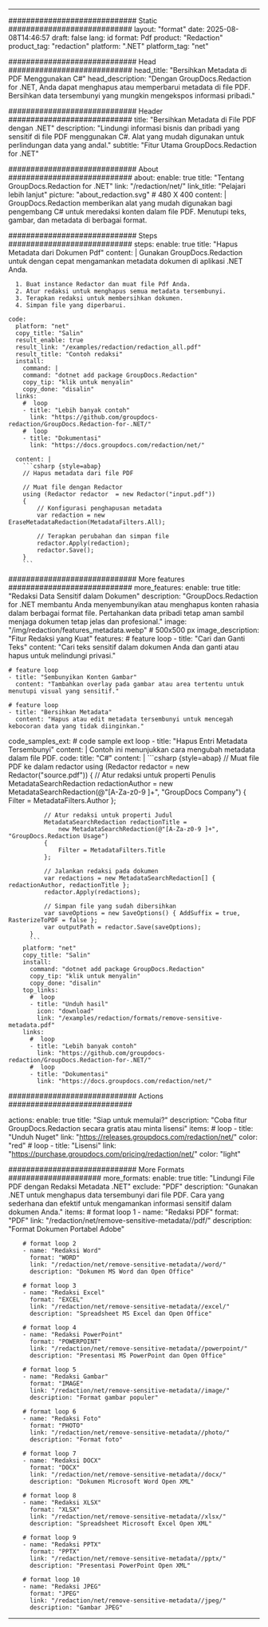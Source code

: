 
---
############################# Static ############################
layout: "format"
date:  2025-08-08T14:46:57
draft: false
lang: id
format: Pdf
product: "Redaction"
product_tag: "redaction"
platform: ".NET"
platform_tag: "net"

############################# Head ############################
head_title: "Bersihkan Metadata di PDF Menggunakan C#"
head_description: "Dengan GroupDocs.Redaction for .NET, Anda dapat menghapus atau memperbarui metadata di file PDF. Bersihkan data tersembunyi yang mungkin mengekspos informasi pribadi."

############################# Header ############################
title: "Bersihkan Metadata di File PDF dengan .NET" 
description: "Lindungi informasi bisnis dan pribadi yang sensitif di file PDF menggunakan C#. Alat yang mudah digunakan untuk perlindungan data yang andal."
subtitle: "Fitur Utama GroupDocs.Redaction for .NET" 

############################# About ############################
about:
    enable: true
    title: "Tentang GroupDocs.Redaction for .NET"
    link: "/redaction/net/"
    link_title: "Pelajari lebih lanjut"
    picture: "about_redaction.svg" # 480 X 400
    content: |
       GroupDocs.Redaction memberikan alat yang mudah digunakan bagi pengembang C# untuk meredaksi konten dalam file PDF. Menutupi teks, gambar, dan metadata di berbagai format.

############################# Steps ############################
steps:
    enable: true
    title: "Hapus Metadata dari Dokumen Pdf"
    content: |
      Gunakan GroupDocs.Redaction untuk dengan cepat mengamankan metadata dokumen di aplikasi .NET Anda.
      
      1. Buat instance Redactor dan muat file Pdf Anda.
      2. Atur redaksi untuk menghapus semua metadata tersembunyi.
      3. Terapkan redaksi untuk membersihkan dokumen.
      4. Simpan file yang diperbarui.
   
    code:
      platform: "net"
      copy_title: "Salin"
      result_enable: true
      result_link: "/examples/redaction/redaction_all.pdf"
      result_title: "Contoh redaksi"
      install:
        command: |
        command: "dotnet add package GroupDocs.Redaction"
        copy_tip: "klik untuk menyalin"
        copy_done: "disalin"
      links:
        #  loop
        - title: "Lebih banyak contoh"
          link: "https://github.com/groupdocs-redaction/GroupDocs.Redaction-for-.NET/"
        #  loop
        - title: "Dokumentasi"
          link: "https://docs.groupdocs.com/redaction/net/"
          
      content: |
        ```csharp {style=abap}
        // Hapus metadata dari file PDF

        // Muat file dengan Redactor
        using (Redactor redactor  = new Redactor("input.pdf"))
        {
            // Konfigurasi penghapusan metadata
            var redaction = new EraseMetadataRedaction(MetadataFilters.All);
            
            // Terapkan perubahan dan simpan file
            redactor.Apply(redaction);
            redactor.Save();
        }
        ```            


############################# More features ############################
more_features:
  enable: true
  title: "Redaksi Data Sensitif dalam Dokumen"
  description: "GroupDocs.Redaction for .NET membantu Anda menyembunyikan atau menghapus konten rahasia dalam berbagai format file. Pertahankan data pribadi tetap aman sambil menjaga dokumen tetap jelas dan profesional."
  image: "/img/redaction/features_metadata.webp" # 500x500 px
  image_description: "Fitur Redaksi yang Kuat"
  features:
    # feature loop
    - title: "Cari dan Ganti Teks"
      content: "Cari teks sensitif dalam dokumen Anda dan ganti atau hapus untuk melindungi privasi."

    # feature loop
    - title: "Sembunyikan Konten Gambar"
      content: "Tambahkan overlay pada gambar atau area tertentu untuk menutupi visual yang sensitif."

    # feature loop
    - title: "Bersihkan Metadata"
      content: "Hapus atau edit metadata tersembunyi untuk mencegah kebocoran data yang tidak diinginkan."
      
  code_samples_ext:
    # code sample ext loop
    - title: "Hapus Entri Metadata Tersembunyi"
      content: |
        Contoh ini menunjukkan cara mengubah metadata dalam file PDF.
      code:
        title: "C#"
        content: |
          ```csharp {style=abap}
          //  Muat file PDF ke dalam redactor
          using (Redactor redactor  = new Redactor("source.pdf"))
          {
              // Atur redaksi untuk properti Penulis
              MetadataSearchRedaction redactionAuthor = 
                  new MetadataSearchRedaction(@"[A-Za-z0-9 ]+", "GroupDocs Company")
              {
                  Filter = MetadataFilters.Author
              };

              // Atur redaksi untuk properti Judul
              MetadataSearchRedaction redactionTitle = 
                  new MetadataSearchRedaction(@"[A-Za-z0-9 ]+", "GroupDocs.Redaction Usage")
              {
                  Filter = MetadataFilters.Title
              };

              // Jalankan redaksi pada dokumen
              var redactions = new MetadataSearchRedaction[] { redactionAuthor, redactionTitle };
              redactor.Apply(redactions);

              // Simpan file yang sudah dibersihkan
              var saveOptions = new SaveOptions() { AddSuffix = true, RasterizeToPDF = false };
              var outputPath = redactor.Save(saveOptions);
          }
          ```
        platform: "net"
        copy_title: "Salin"
        install:
          command: "dotnet add package GroupDocs.Redaction"
          copy_tip: "klik untuk menyalin"
          copy_done: "disalin"
        top_links:
          #  loop
          - title: "Unduh hasil"
            icon: "download"
            link: "/examples/redaction/formats/remove-sensitive-metadata.pdf"
        links:
          #  loop
          - title: "Lebih banyak contoh"
            link: "https://github.com/groupdocs-redaction/GroupDocs.Redaction-for-.NET/"
          #  loop
          - title: "Dokumentasi"
            link: "https://docs.groupdocs.com/redaction/net/"


############################# Actions ############################

actions:
  enable: true
  title: "Siap untuk memulai?"
  description: "Coba fitur GroupDocs.Redaction secara gratis atau minta lisensi"
  items:
    #  loop
    - title: "Unduh Nuget"
      link: "https://releases.groupdocs.com/redaction/net/"
      color: "red"
        #  loop
    - title: "Lisensi"
      link: "https://purchase.groupdocs.com/pricing/redaction/net/"
      color: "light"


############################# More Formats #####################
more_formats:
    enable: true
    title: "Lindungi File PDF dengan Redaksi Metadata .NET"
    exclude: "PDF"
    description: "Gunakan .NET untuk menghapus data tersembunyi dari file PDF. Cara yang sederhana dan efektif untuk mengamankan informasi sensitif dalam dokumen Anda."
    items: 
        # format loop 1
        - name: "Redaksi PDF"
          format: "PDF"
          link: "/redaction/net/remove-sensitive-metadata//pdf/"
          description: "Format Dokumen Portabel Adobe"

        # format loop 2
        - name: "Redaksi Word"
          format: "WORD"
          link: "/redaction/net/remove-sensitive-metadata//word/"
          description: "Dokumen MS Word dan Open Office"
          
        # format loop 3
        - name: "Redaksi Excel"
          format: "EXCEL"
          link: "/redaction/net/remove-sensitive-metadata//excel/"
          description: "Spreadsheet MS Excel dan Open Office"

        # format loop 4
        - name: "Redaksi PowerPoint"
          format: "POWERPOINT"
          link: "/redaction/net/remove-sensitive-metadata//powerpoint/"
          description: "Presentasi MS PowerPoint dan Open Office"

        # format loop 5
        - name: "Redaksi Gambar"
          format: "IMAGE"
          link: "/redaction/net/remove-sensitive-metadata//image/"
          description: "Format gambar populer"

        # format loop 6
        - name: "Redaksi Foto"
          format: "PHOTO"
          link: "/redaction/net/remove-sensitive-metadata//photo/"
          description: "Format foto"

        # format loop 7
        - name: "Redaksi DOCX"
          format: "DOCX"
          link: "/redaction/net/remove-sensitive-metadata//docx/"
          description: "Dokumen Microsoft Word Open XML"
          
        # format loop 8
        - name: "Redaksi XLSX"
          format: "XLSX"
          link: "/redaction/net/remove-sensitive-metadata//xlsx/"
          description: "Spreadsheet Microsoft Excel Open XML"
          
        # format loop 9
        - name: "Redaksi PPTX"
          format: "PPTX"
          link: "/redaction/net/remove-sensitive-metadata//pptx/"
          description: "Presentasi PowerPoint Open XML"

        # format loop 10
        - name: "Redaksi JPEG"
          format: "JPEG"
          link: "/redaction/net/remove-sensitive-metadata//jpeg/"
          description: "Gambar JPEG"


---